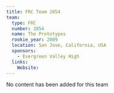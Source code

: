 ```yaml
---
title: FRC Team 2854
team:
  type: FRC
  number: 2854
  name: The Prototypes
  rookie_year: 2009
  location: San Jose, California, USA
  sponsors:
    - Evergreen Valley High
  links:
    Website: 
---
```

No content has been added for this team
